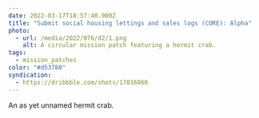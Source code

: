 ```yaml
---
date: 2022-03-17T18:57:40.000Z
title: "Submit social housing lettings and sales logs (CORE): Alpha"
photo:
  - url: /media/2022/076/d2/1.png
    alt: A circular mission patch featuring a hermit crab.
tags:
  - mission_patches
color: "#d53780"
syndication:
  - https://dribbble.com/shots/17016860
---
```


An as yet unnamed hermit crab.
